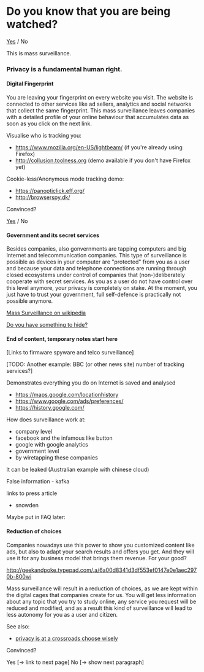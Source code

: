 # Do you know that you are being watched?

[Yes](https://github.com/pierreozoux/ihavesomethingtohi.de/blob/master/somethingtohide.md) / No

This is mass surveillance.

### Privacy is a fundamental human right.

#### Digital Fingerprint

You are leaving your fingerprint on every website you visit. The website is
connected to other services like ad sellers, analytics and social networks
that collect the same fingerprint. This mass surveillance leaves companies
with a detailed profile of your online behaviour that accumulates data as soon
as you click on the next link.

Visualise who is tracking you:
- https://www.mozilla.org/en-US/lightbeam/ (if you're already using Firefox)
- http://collusion.toolness.org (demo available if you don't have Firefox yet)

Cookie-less/Anonymous mode tracking demo:
 - https://panopticlick.eff.org/
 - http://browserspy.dk/

Convinced?

[Yes](https://github.com/pierreozoux/ihavesomethingtohi.de/blob/master/somethingtohide.md) / No

#### Government and its secret services

Besides companies, also gonvernments are tapping computers and big Internet
and telecommunication companies. This type of surveillance is
possible as devices in your computer are "protected" from you as a user and
because your data and telephone connections are running through closed
ecosystems under control of companies that (non-)deliberately cooperate with
secret services. As you as a user do not have control over this level anymore,
your privacy is completely on stake. At the moment, you just have to trust your
government, full self-defence is practically not possible anymore.

[Mass Surveillance on wikipedia](https://en.wikipedia.org/wiki/Mass_surveillance)

[Do you have something to hide?](https://github.com/pierreozoux/ihavesomethingtohi.de/blob/master/somethingtohide.md)

#### End of content, temporary notes start here

[Links to firmware spyware and telco surveillance]

[TODO: Another example: BBC (or other news site) number of tracking services?]

Demonstrates everything you do on Internet is saved and analysed
- https://maps.google.com/locationhistory
- https://www.google.com/ads/preferences/
- https://history.google.com/

How does surveillance work at:
- company level
 - facebook and the infamous like button
 - google with google analytics
- government level
 - by wiretapping these companies

It can be leaked
(Australian example with chinese cloud)

False information - kafka

links to press article
- snowden

Maybe put in FAQ later:

#### Reduction of choices

Companies nowadays use this power to show you customized content like ads, but
also to adapt your search results and offers you get. And they will use it for
any business model that brings them revenue. For your good?

http://geekandpoke.typepad.com/.a/6a00d8341d3df553ef0147e0e1aec2970b-800wi

Mass surveillance will result in a reduction of choices, as we are kept within
the digital cages that companies create for us. You will get less information
about any topic that you try to study online, any service you request will be
reduced and modified, and as a result this kind of surveillance will lead to
less autonomy for you as a user and citizen.

See also: 
 - [privacy is at a crossroads choose wisely](https://medium.com/@yegg/privacy-is-at-a-crossroads-choose-wisely-96bac0644ec1)

Convinced?

Yes [-> link to next page]
No [-> show next paragraph]
